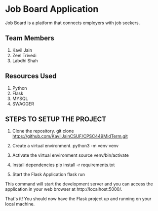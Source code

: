 # Job Board Application
Job Board is a platform that connects employers with job seekers.

## Team Members
1. Kavil Jain
2. Zeel Trivedi
3. Labdhi Shah

## Resources Used
1. Python
2. Flask
3. MYSQL
4. SWAGGER

## STEPS TO SETUP THE PROJECT

1. Clone the repository.
git clone https://github.com/KavilJainCSUF/CPSC449MidTerm.git

2. Create a virtual environment.
python3 -m venv venv

3. Activate the virtual environment
source venv/bin/activate

4. Install dependencies
pip install -r requirements.txt

5. Start the Flask Application
flask run

This command will start the development server and you can access the application in your web browser at http://localhost:5000/.

That's it! You should now have the Flask project up and running on your local machine.
